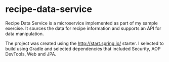 # recipe-data-service
Recipe Data Service is a microservice implemented as part of my sample exercise. It sources 
the data for recipe information and supports an API for data manipulation. 

The project was created using the http://start.spring.io/ starter. I selected to build using 
Gradle and selected dependencies that included Security, AOP DevTools, Web and JPA. 


